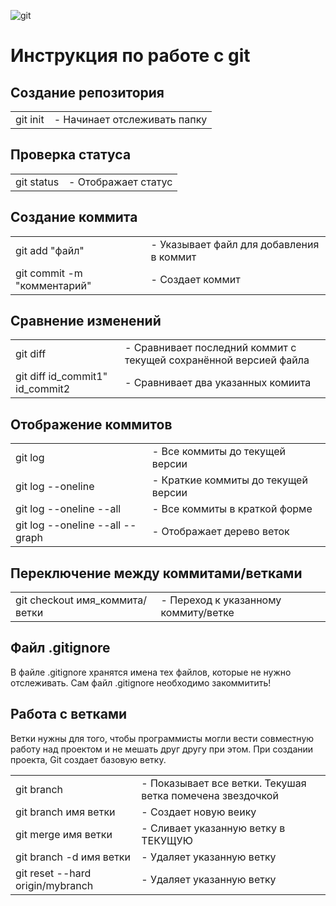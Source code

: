 ![git](gitLogo.png)

# Инструкция по работе с git

## Создание репозитория
|||
|-|-|
|git init|- Начинает отслеживать папку|

## Проверка статуса
|||
|-|-|
|git status|- Отображает статус|

## Создание коммита
|||
|-|-|
|git add "файл"|- Указывает файл для добавления в коммит|
|git commit -m "комментарий"|- Создает коммит|


## Сравнение изменений
|||
|-|-|
|git diff|- Сравнивает последний коммит с текущей сохранённой версией файла|
|git diff id_commit1" id_commit2|- Сравнивает два указанных комиита|

## Отображение коммитов
|||
|-|-|
|git log|- Все коммиты до текущей версии|
|git log --oneline|- Краткие коммиты до текущей версии|
|git log --oneline --all|- Все коммиты в краткой форме|
|git log --oneline --all --graph|- Отображает дерево веток|

## Переключение между коммитами/ветками
|||
|-|-|
|git checkout имя_коммита/ветки|- Переход к указанному коммиту/ветке|

## Файл .gitignore

В файле .gitignore хранятся имена тех файлов, которые не нужно отслеживать. Сам  файл .gitignore необходимо закоммитить!

## Работа с ветками

Ветки нужны для того, чтобы программисты могли вести совместную работу над проектом и не мешать друг другу при этом. При создании проекта, Git создает базовую ветку.

|||
|-|-|
|git branch|- Показывает все ветки. Текушая ветка помечена звездочкой|
|git branch имя ветки|- Создает новую веику|
|git merge имя ветки|- Сливает указанную ветку в ТЕКУЩУЮ|
|git branch -d имя ветки|- Удаляет указанную ветку|
|git reset --hard origin/mybranch|- Удаляет указанную ветку|
